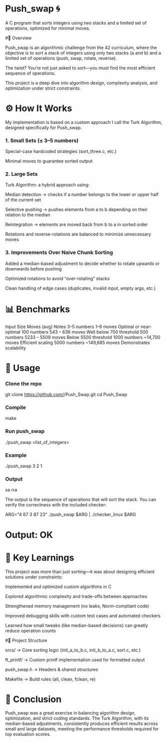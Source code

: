 # Push_swap 🌀

A C program that sorts integers using two stacks and a limited set of operations, optimized for minimal moves.

#📖 Overview

Push_swap is an algorithmic challenge from the 42 curriculum, where the objective is to sort a stack of integers using only two stacks (a and b) and a limited set of operations (push, swap, rotate, reverse).

The twist? You’re not just asked to sort—you must find the most efficient sequence of operations.

This project is a deep dive into algorithm design, complexity analysis, and optimization under strict constraints.

# ⚙️ How It Works

My implementation is based on a custom approach I call the Turk Algorithm, designed specifically for Push_swap.

### 1. Small Sets (≤ 3–5 numbers)

Special-case hardcoded strategies (sort_three.c, etc.)

Minimal moves to guarantee sorted output

### 2. Large Sets

Turk Algorithm: a hybrid approach using:

Median detection → checks if a number belongs to the lower or upper half of the current set

Selective pushing → pushes elements from a to b depending on their relation to the median

Reintegration → elements are moved back from b to a in sorted order

Rotations and reverse-rotations are balanced to minimize unnecessary moves

### 3. Improvements Over Naive Chunk Sorting

Added a median-based adjustment to decide whether to rotate upwards or downwards before pushing

Optimized rotations to avoid “over-rotating” stacks

Clean handling of edge cases (duplicates, invalid input, empty args, etc.)

# 📊 Benchmarks
Input Size	Moves (avg)	Notes
3–5 numbers	1–9 moves	Optimal or near-optimal
100 numbers	543 – 636 moves	Well below 700 threshold
500 numbers	5233 – 5509 moves	Below 5500 threshold
1000 numbers	~14,700 moves	Efficient scaling
5000 numbers	~149,685 moves	Demonstrates scalability
# 🚀 Usage
### Clone the repo
git clone https://github.com/<your-username>/Push_Swap.git
cd Push_Swap

### Compile
make

### Run push_swap
./push_swap <list_of_integers>

### Example
./push_swap 3 2 1
### Output
sa
rra


The output is the sequence of operations that will sort the stack.
You can verify the correctness with the included checker:

ARG="4 67 3 87 23"
./push_swap $ARG | ./checker_linux $ARG
# Output: OK

# 🧠 Key Learnings

This project was more than just sorting—it was about designing efficient solutions under constraints:

Implemented and optimized custom algorithms in C

Explored algorithmic complexity and trade-offs between approaches

Strengthened memory management (no leaks, Norm-compliant code)

Improved debugging skills with custom test cases and automated checkers

Learned how small tweaks (like median-based decisions) can greatly reduce operation counts

#📂 Project Structure

srcs/ → Core sorting logic (init_a_to_b.c, init_b_to_a.c, sort.c, etc.)

ft_printf/ → Custom printf implementation used for formatted output

push_swap.h → Headers & shared structures

Makefile → Build rules (all, clean, fclean, re)

# 🏁 Conclusion

Push_swap was a great exercise in balancing algorithm design, optimization, and strict coding standards. The Turk Algorithm, with its median-based adjustments, consistently produces efficient results across small and large datasets, meeting the performance thresholds required for top evaluation scores.
